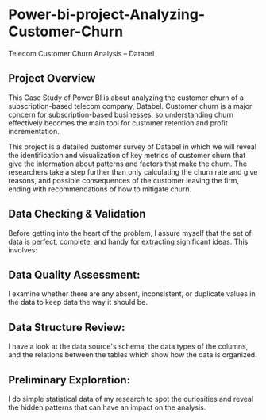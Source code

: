 # Power-bi-project-Analyzing-Customer-Churn
Telecom Customer Churn Analysis – Databel


Project Overview
----------------

This Case Study of Power BI is about analyzing the customer churn of a subscription-based telecom company, Databel. Customer churn is a major concern for subscription-based businesses, so understanding churn effectively becomes the main tool for customer retention and profit incrementation.

This project is a detailed customer survey of Databel in which we will reveal the identification and visualization of key metrics of customer churn that give the information about patterns and factors that make the churn. The researchers take a step further than only calculating the churn rate and give reasons, and possible consequences of the customer leaving the firm, ending with recommendations of how to mitigate churn.


Data Checking & Validation
----

Before getting into the heart of the problem, I assure myself that the set of data is perfect, complete, and handy for extracting significant ideas. This involves:

Data Quality Assessment:
----

I examine whether there are any absent, inconsistent, or duplicate values in the data to keep data the way it should be.

Data Structure Review: 
----
I have a look at the data source's schema, the data types of the columns, and the relations between the tables which show how the data is organized.

Preliminary Exploration:
---
I do simple statistical data of my research to spot the curiosities and reveal the hidden patterns that can have an impact on the analysis.
